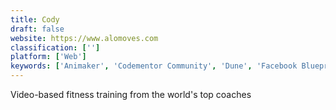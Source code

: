 ```yaml
---
title: Cody
draft: false 
website: https://www.alomoves.com
classification: ['']
platform: ['Web']
keywords: ['Animaker', 'Codementor Community', 'Dune', 'Facebook Blueprint', 'Fitt', 'Gympass', 'Mindstamp', 'One Month Skill', 'One Month iOS', 'Ray', 'Redfin', 'Salted', 'Unified Remote', 'WIREWAX', 'Zaption', 'p5.js']
---
```

Video-based fitness training from the world's top coaches